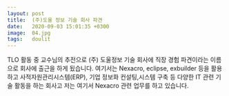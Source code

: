 ```yaml
---
layout: post
title:  (주)도울 정보 기술 회사 파견
date:   2020-09-03 15:01:35 +0300
image:  04.jpg
tags:   doulit
---
```

TLO 활동 중 교수님의 추전으로 (주) 도울정보 기술 회사에 직장 경험 파견이라는 이름으로 회사에 출근을 하게 됬습니다. 여기서는 Nexacro, eclipse, exbuilder 등을 활용하고 사적자원관리시스템(ERP), 기업 정보화 컨설팅,시스템 구축 등 다양한 IT 관련 기술 활동을 하는 회사고 저는 여기서 Nexacro 관련 업무를 하고 있습니다. 